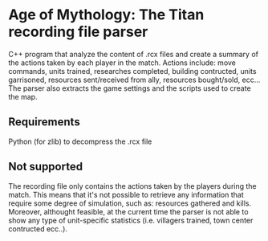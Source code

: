 # Age of Mythology: The Titan recording file parser  
C++ program that analyze the content of .rcx files and create a summary of the actions taken by each player in the match. Actions include: move commands, units trained, researches completed, building contructed, units garrisoned, resources sent/received from ally, resources bought/sold, ecc...  
The parser also extracts the game settings and the scripts used to create the map.  
  
## Requirements  
Python (for zlib) to decompress the .rcx file  

## Not supported  
The recording file only contains the actions taken by the players during the match. This means that it's not possible to retrieve any information that require some degree of simulation, such as: resources gathered and kills.  
Moreover, althought feasible, at the current time the parser is not able to show any type of unit-specific statistics (i.e. villagers trained, town center contructed ecc..).

